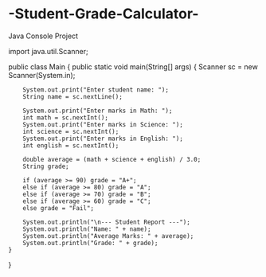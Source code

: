 # -Student-Grade-Calculator-
Java Console Project

import java.util.Scanner;

public class Main {
    public static void main(String[] args) {
        Scanner sc = new Scanner(System.in);

        System.out.print("Enter student name: ");
        String name = sc.nextLine();

        System.out.print("Enter marks in Math: ");
        int math = sc.nextInt();
        System.out.print("Enter marks in Science: ");
        int science = sc.nextInt();
        System.out.print("Enter marks in English: ");
        int english = sc.nextInt();

        double average = (math + science + english) / 3.0;
        String grade;

        if (average >= 90) grade = "A+";
        else if (average >= 80) grade = "A";
        else if (average >= 70) grade = "B";
        else if (average >= 60) grade = "C";
        else grade = "Fail";

        System.out.println("\n--- Student Report ---");
        System.out.println("Name: " + name);
        System.out.println("Average Marks: " + average);
        System.out.println("Grade: " + grade);
    }
}
